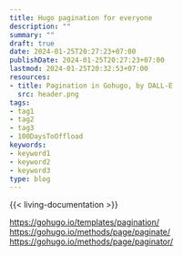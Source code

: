 ```yaml
---
title: Hugo pagination for everyone
description: ""
summary: ""
draft: true
date: 2024-01-25T20:27:23+07:00
publishDate: 2024-01-25T20:27:23+07:00
lastmod: 2024-01-25T20:32:53+07:00
resources:
- title: Pagination in Gohugo, by DALL-E
  src: header.png
tags:
- tag1
- tag2
- tag3
- 100DaysToOffload
keywords:
- keyword1
- keyword2
- keyword3
type: blog
---
```


{{< living-documentation >}}

https://gohugo.io/templates/pagination/
https://gohugo.io/methods/page/paginate/
https://gohugo.io/methods/page/paginator/
